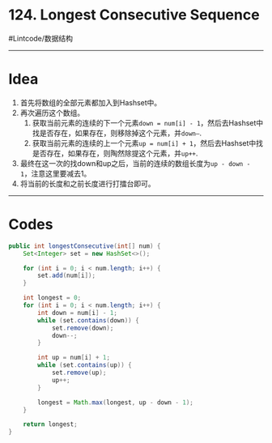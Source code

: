 # 124. Longest Consecutive Sequence
#Lintcode/数据结构
- - - -
# Idea
1. 首先将数组的全部元素都加入到Hashset中。
2. 再次遍历这个数组。
	1. 获取当前元素的连续的下一个元素`down = num[i] - 1`，然后去Hashset中找是否存在，如果存在，则移除掉这个元素，并`down—`.
	2. 获取当前元素的连续的上一个元素`up = num[i] + 1`，然后去Hashset中找是否存在，如果存在，则陶然除提这个元素，并`up++`.
3. 最终在这一次的找down和up之后，当前的连续的数组长度为`up - down - 1`，注意这里要减去1。
4. 将当前的长度和之前长度进行打擂台即可。
- - - -
# Codes
```java
public int longestConsecutive(int[] num) {
    Set<Integer> set = new HashSet<>();

    for (int i = 0; i < num.length; i++) {
        set.add(num[i]);
    }

    int longest = 0;
    for (int i = 0; i < num.length; i++) {
        int down = num[i] - 1;
        while (set.contains(down)) {
            set.remove(down);
            down--;
        }

        int up = num[i] + 1;
        while (set.contains(up)) {
            set.remove(up);
            up++;
        }

        longest = Math.max(longest, up - down - 1);
    }

    return longest;
}
```
